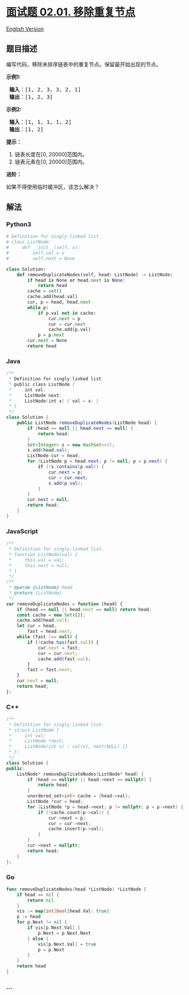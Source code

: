 # [面试题 02.01. 移除重复节点](https://leetcode-cn.com/problems/remove-duplicate-node-lcci)

[English Version](/lcci/02.01.Remove%20Duplicate%20Node/README_EN.md)

## 题目描述

<!-- 这里写题目描述 -->
<p>编写代码，移除未排序链表中的重复节点。保留最开始出现的节点。</p>

<p> <strong>示例1:</strong></p>

<pre>
<strong> 输入</strong>：[1, 2, 3, 3, 2, 1]
<strong> 输出</strong>：[1, 2, 3]
</pre>

<p> <strong>示例2:</strong></p>

<pre>
<strong> 输入</strong>：[1, 1, 1, 1, 2]
<strong> 输出</strong>：[1, 2]
</pre>

<p><strong>提示：</strong></p>

<ol>
<li>链表长度在[0, 20000]范围内。</li>
<li>链表元素在[0, 20000]范围内。</li>
</ol>

<p> <strong>进阶：</strong></p>

<p>如果不得使用临时缓冲区，该怎么解决？</p>

## 解法

<!-- 这里可写通用的实现逻辑 -->

<!-- tabs:start -->

### **Python3**

<!-- 这里可写当前语言的特殊实现逻辑 -->

```python
# Definition for singly-linked list.
# class ListNode:
#     def __init__(self, x):
#         self.val = x
#         self.next = None

class Solution:
    def removeDuplicateNodes(self, head: ListNode) -> ListNode:
        if head is None or head.next is None:
            return head
        cache = set()
        cache.add(head.val)
        cur, p = head, head.next
        while p:
            if p.val not in cache:
                cur.next = p
                cur = cur.next
                cache.add(p.val)
            p = p.next
        cur.next = None
        return head
```

### **Java**

<!-- 这里可写当前语言的特殊实现逻辑 -->

```java
/**
 * Definition for singly-linked list.
 * public class ListNode {
 *     int val;
 *     ListNode next;
 *     ListNode(int x) { val = x; }
 * }
 */
class Solution {
    public ListNode removeDuplicateNodes(ListNode head) {
        if (head == null || head.next == null) {
            return head;
        }
        Set<Integer> s = new HashSet<>();
        s.add(head.val);
        ListNode cur = head;
        for (ListNode p = head.next; p != null; p = p.next) {
            if (!s.contains(p.val)) {
                cur.next = p;
                cur = cur.next;
                s.add(p.val);
            }
        }
        cur.next = null;
        return head;
    }
}
```

### **JavaScript**

```js
/**
 * Definition for singly-linked list.
 * function ListNode(val) {
 *     this.val = val;
 *     this.next = null;
 * }
 */
/**
 * @param {ListNode} head
 * @return {ListNode}
 */
var removeDuplicateNodes = function (head) {
    if (head == null || head.next == null) return head;
    const cache = new Set([]);
    cache.add(head.val);
    let cur = head,
        fast = head.next;
    while (fast !== null) {
        if (!cache.has(fast.val)) {
            cur.next = fast;
            cur = cur.next;
            cache.add(fast.val);
        }
        fast = fast.next;
    }
    cur.next = null;
    return head;
};
```

### **C++**

```cpp
/**
 * Definition for singly-linked list.
 * struct ListNode {
 *     int val;
 *     ListNode *next;
 *     ListNode(int x) : val(x), next(NULL) {}
 * };
 */
class Solution {
public:
    ListNode* removeDuplicateNodes(ListNode* head) {
        if (head == nullptr || head->next == nullptr) {
            return head;
        }
        unordered_set<int> cache = {head->val};
        ListNode *cur = head;
        for (ListNode *p = head->next; p != nullptr; p = p->next) {
            if (!cache.count(p->val)) {
                cur->next = p;
                cur = cur->next;
                cache.insert(p->val);
            }
        }
        cur->next = nullptr;
        return head;
    }
};
```

### **Go**

```go
func removeDuplicateNodes(head *ListNode) *ListNode {
	if head == nil {
		return nil
	}
	vis := map[int]bool{head.Val: true}
	p := head
	for p.Next != nil {
		if vis[p.Next.Val] {
			p.Next = p.Next.Next
		} else {
			vis[p.Next.Val] = true
			p = p.Next
		}
	}
	return head
}
```

### **...**

```

```

<!-- tabs:end -->
